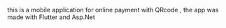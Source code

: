 this is a mobile application for online payment with QRcode , the app was made with Flutter and Asp.Net